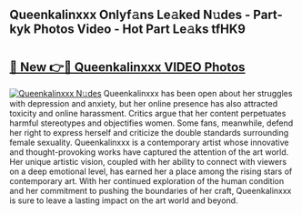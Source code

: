## Queenkalinxxx Onlyf𝚊ns Le𝚊ked N𝚞des - Part-kyk Photos Video - Hot Part Le𝚊ks tfHK9

# <h2><a href="http://ab56325.deff.icu/?id=Queenkalinxxx">🔗 New 👉🔴 Queenkalinxxx VIDEO Photos</a></h2>

[![Queenkalinxxx N𝚞des](https://i.imgur.com/rIISA9y.gif)](http://ab56325.deff.icu/?id=Queenkalinxxx)
Queenkalinxxx has been open about her struggles with depression and anxiety, but her online presence has also attracted toxicity and online harassment. Critics argue that her content perpetuates harmful stereotypes and objectifies women. Some fans, meanwhile, defend her right to express herself and criticize the double standards surrounding female sexuality. Queenkalinxxx is a contemporary artist whose innovative and thought-provoking works have captured the attention of the art world. Her unique artistic vision, coupled with her ability to connect with viewers on a deep emotional level, has earned her a place among the rising stars of contemporary art. With her continued exploration of the human condition and her commitment to pushing the boundaries of her craft, Queenkalinxxx is sure to leave a lasting impact on the art world and beyond.
